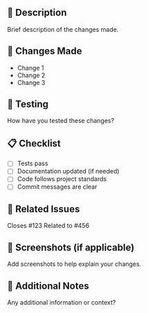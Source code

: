 ## 📝 Description
Brief description of the changes made.

## 🔧 Changes Made
- Change 1
- Change 2
- Change 3

## 🧪 Testing
How have you tested these changes?

## 📋 Checklist
- [ ] Tests pass
- [ ] Documentation updated (if needed)
- [ ] Code follows project standards
- [ ] Commit messages are clear

## 🔗 Related Issues
Closes #123
Related to #456

## 📸 Screenshots (if applicable)
Add screenshots to help explain your changes.

## 🤔 Additional Notes
Any additional information or context?